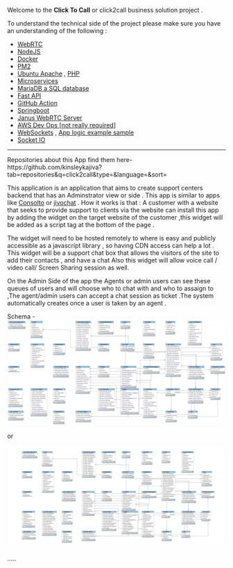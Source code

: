 Welcome to the **Click To Call** or click2call  business solution project .


To understand the technical side of the project please make sure you have an understanding of the following :

- [WebRTC](https://webrtc.org/)
- [NodeJS](https://nodejs.org/en/)
- [Docker](https://www.docker.com/)
- [PM2](https://pm2.keymetrics.io/)
- [Ubuntu Apache](https://ubuntu.com/tutorials/install-and-configure-apache#1-overview)  , [PHP](https://www.php.net/)
- [Microservices](https://microservices.io/)
- [MariaDB a SQL database ](https://mariadb.org/)
- [Fast API](https://fastapi.tiangolo.com/)
- [GitHub Action](https://github.com/features/actions)
- [Springboot](https://spring.io/projects/spring-boot)
- [Janus WebRTC Server](https://janus.conf.meetecho.com/) 
- [AWS Dev Ops [not really required] ](https://aws.amazon.com/console/)
- [WebSockets](https://developer.mozilla.org/en-US/docs/Web/API/WebSocket) ,  [App logic example sample](https://www.cometchat.com/tutorials/how-to-build-a-chat-app-with-websockets-and-node-js)
- [Socket IO](https://socket.io/docs/v4/)

<hr>
Repositories about this App find them here- https://github.com/kinsleykajiva?tab=repositories&q=click2call&type=&language=&sort= 

This application is an application that aims to create support centers backend that has an Adminstrator view or side .
This app is similar to apps like [Consolto](https://www.consolto.com/) or [jivochat](https://www.jivochat.com/) .
How it works is that :
A customer with a website that seeks to provide support to clients via the website can install this
app by adding the widget on the target website of the customer ,this widget will be added as a script tag at the bottom of the page .

The widget will need to be hosted remotely to where is easy and publicly accessible as a javascript library , so having CDN access can help a lot .
This widget will be a support chat box that allows the visitors of the site to add their contacts , and have a chat Also this widget will allow voice call / video call/ Screen Sharing session as well.


On the Admin Side of the app the Agents or admin users can see these queues of users and will choose who to chat with and who to assaign to
,The agent/admin users can accept a chat session as ticket .The system automatically creates once a user is taken by an agent .




Schema -
![Schema](clic2call-ERD.png)

or 

![Schema](clic2call-ERD.svg)


.....

